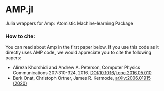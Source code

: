 # AMP.jl
Julia wrappers for Amp: Atomistic Machine-learning Package

### How to cite:

You can read about Amp in the first paper below. If you use this code as it directly uses AMP code, we would appreciate you to cite the following papers:
- Alireza Khorshidi and Andrew A. Peterson, Computer Physics Communications 207:310-324, 2016. [DOI:10.1016/j.cpc.2016.05.010](http://dx.doi.org/10.1016/j.cpc.2016.05.010)
- Berk Onat, Christoph Ortner, James R. Kermode, 	[arXiv:2006.01915 (2020)](https://arxiv.org/abs/2006.01915)
